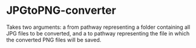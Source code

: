 # JPGtoPNG-converter
Takes two arguments: a from pathway representing a folder containing all JPG files to be converted, and a to pathway representing the file in which the converted PNG files will be saved.
